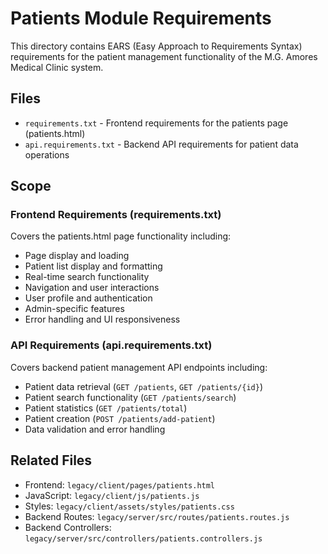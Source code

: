 # Patients Module Requirements

This directory contains EARS (Easy Approach to Requirements Syntax) requirements for the patient management functionality of the M.G. Amores Medical Clinic system.

## Files

- `requirements.txt` - Frontend requirements for the patients page (patients.html)
- `api.requirements.txt` - Backend API requirements for patient data operations

## Scope

### Frontend Requirements (requirements.txt)
Covers the patients.html page functionality including:
- Page display and loading
- Patient list display and formatting
- Real-time search functionality
- Navigation and user interactions
- User profile and authentication
- Admin-specific features
- Error handling and UI responsiveness

### API Requirements (api.requirements.txt)
Covers backend patient management API endpoints including:
- Patient data retrieval (`GET /patients`, `GET /patients/{id}`)
- Patient search functionality (`GET /patients/search`)
- Patient statistics (`GET /patients/total`)
- Patient creation (`POST /patients/add-patient`)
- Data validation and error handling

## Related Files

- Frontend: `legacy/client/pages/patients.html`
- JavaScript: `legacy/client/js/patients.js`  
- Styles: `legacy/client/assets/styles/patients.css`
- Backend Routes: `legacy/server/src/routes/patients.routes.js`
- Backend Controllers: `legacy/server/src/controllers/patients.controllers.js`